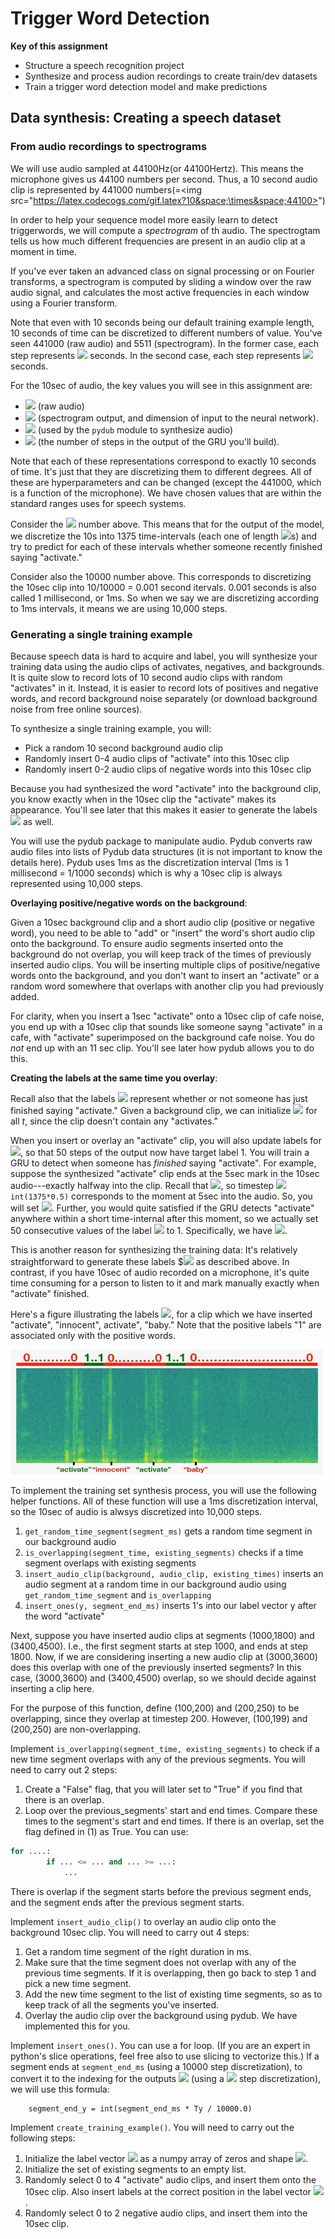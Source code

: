 # Trigger Word Detection

**Key of this assignment**
- Structure a speech recognition project
- Synthesize and process audion recordings to create train/dev datasets
- Train a trigger word detection model and make predictions

## Data synthesis: Creating a speech dataset

### From audio recordings to spectrograms

We will use audio sampled at 44100Hz(or 44100Hertz). This means the microphone gives us 44100 numbers per second. Thus, a 10 second audio clip is represented by 441000 numbers(=<img src="https://latex.codecogs.com/gif.latex?10&space;\times&space;44100>")

In order to help your sequence model more easily learn to detect triggerwords, we will compute a *spectrogram* of th audio. The spectrogtam tells us how much different frequencies are present in an audio clip at a moment in time.

If you've ever taken an advanced class on signal processing or on Fourier transforms, a spectrogram is computed by sliding a window over the raw audio signal, and calculates the most active frequencies in each window using a Fourier transform.

Note that even with 10 seconds being our default training example length, 10 seconds of time can be discretized to different numbers of value. You've seen 441000 (raw audio) and 5511 (spectrogram). In the former case, each step represents <img src="https://latex.codecogs.com/gif.latex?10/441000&space;\approx&space;0.000023"> seconds. In the second case, each step represents <img src="https://latex.codecogs.com/gif.latex?10/5511&space;\approx&space;0.0018"> seconds. 

For the 10sec of audio, the key values you will see in this assignment are:

- <img src="https://latex.codecogs.com/gif.latex?441000"> (raw audio)
- <img src="https://latex.codecogs.com/gif.latex?5511&space;=&space;T_x"> (spectrogram output, and dimension of input to the neural network). 
- <img src="https://latex.codecogs.com/gif.latex?10000"> (used by the `pydub` module to synthesize audio) 
- <img src="https://latex.codecogs.com/gif.latex?1375&space;=&space;T_y"> (the number of steps in the output of the GRU you'll build). 

Note that each of these representations correspond to exactly 10 seconds of time. It's just that they are discretizing them to different degrees. All of these are hyperparameters and can be changed (except the 441000, which is a function of the microphone). We have chosen values that are within the standard ranges uses for speech systems. 

Consider the <img src="https://latex.codecogs.com/gif.latex?T_y&space;=&space;1375"> number above. This means that for the output of the model, we discretize the 10s into 1375 time-intervals (each one of length <img src="https://latex.codecogs.com/gif.latex?10/1375&space;\approx&space;0.0072">s) and try to predict for each of these intervals whether someone recently finished saying "activate." 

Consider also the 10000 number above. This corresponds to discretizing the 10sec clip into 10/10000 = 0.001 second itervals. 0.001 seconds is also called 1 millisecond, or 1ms. So when we say we are discretizing according to 1ms intervals, it means we are using 10,000 steps. 

### Generating a single training example

Because speech data is hard to acquire and label, you will synthesize your training data using the audio clips of activates, negatives, and backgrounds. It is quite slow to record lots of 10 second audio clips with random "activates" in it. Instead, it is easier to record lots of positives and negative words, and record background noise separately (or download background noise from free online sources). 

To synthesize a single training example, you will:

- Pick a random 10 second background audio clip
- Randomly insert 0-4 audio clips of "activate" into this 10sec clip
- Randomly insert 0-2 audio clips of negative words into this 10sec clip

Because you had synthesized the word "activate" into the background clip, you know exactly when in the 10sec clip the "activate" makes its appearance. You'll see later that this makes it easier to generate the labels <img src="https://latex.codecogs.com/gif.latex?y^{\langle&space;t&space;\rangle}"> as well. 

You will use the pydub package to manipulate audio. Pydub converts raw audio files into lists of Pydub data structures (it is not important to know the details here). Pydub uses 1ms as the discretization interval (1ms is 1 millisecond = 1/1000 seconds) which is why a 10sec clip is always represented using 10,000 steps. 

**Overlaying positive/negative words on the background**:

Given a 10sec background clip and a short audio clip (positive or negative word), you need to be able to "add" or "insert" the word's short audio clip onto the background. To ensure audio segments inserted onto the background do not overlap, you will keep track of the times of previously inserted audio clips. You will be inserting multiple clips of positive/negative words onto the background, and you don't want to insert an "activate" or a random word somewhere that overlaps with another clip you had previously added. 

For clarity, when you insert a 1sec "activate" onto a 10sec clip of cafe noise, you end up with a 10sec clip that sounds like someone sayng "activate" in a cafe, with "activate" superimposed on the background cafe noise. You do *not* end up with an 11 sec clip. You'll see later how pydub allows you to do this. 

**Creating the labels at the same time you overlay**:

Recall also that the labels <img src="https://latex.codecogs.com/gif.latex?y^{\langle&space;t&space;\rangle}"> represent whether or not someone has just finished saying "activate." Given a background clip, we can initialize <img src="https://latex.codecogs.com/gif.latex?y^{\langle&space;t&space;\rangle}=0"> for all $t$, since the clip doesn't contain any "activates." 

When you insert or overlay an "activate" clip, you will also update labels for <img src="https://latex.codecogs.com/gif.latex?y^{\langle&space;t&space;\rangle}">, so that 50 steps of the output now have target label 1. You will train a GRU to detect when someone has *finished* saying "activate". For example, suppose the synthesized "activate" clip ends at the 5sec mark in the 10sec audio---exactly halfway into the clip. Recall that <img src="https://latex.codecogs.com/gif.latex?T_y&space;=&space;1375">, so timestep <img src="https://latex.codecogs.com/gif.latex?687&space;="> `int(1375*0.5)` corresponds to the moment at 5sec into the audio. So, you will set <img src="https://latex.codecogs.com/gif.latex?y^{\langle&space;688&space;\rangle}&space;=&space;1">. Further, you would quite satisfied if the GRU detects "activate" anywhere within a short time-internal after this moment, so we actually set 50 consecutive values of the label <img src="https://latex.codecogs.com/gif.latex?y^{\langle&space;t&space;\rangle}"> to 1. Specifically, we have <img src="https://latex.codecogs.com/gif.latex?y^{\langle&space;688&space;\rangle}&space;=&space;y^{\langle&space;689&space;\rangle}&space;=&space;\cdots&space;=&space;y^{\langle&space;737&space;\rangle}&space;=&space;1">.  

This is another reason for synthesizing the training data: It's relatively straightforward to generate these labels $<img src="https://latex.codecogs.com/gif.latex?y^{\langle&space;t&space;\rangle}"> as described above. In contrast, if you have 10sec of audio recorded on a microphone, it's quite time consuming for a person to listen to it and mark manually exactly when "activate" finished. 

Here's a figure illustrating the labels <img src="https://latex.codecogs.com/gif.latex?y^{\langle&space;t&space;\rangle}">, for a clip which we have inserted "activate", "innocent", activate", "baby." Note that the positive labels "1" are associated only with the positive words. 

<img src="images/label_diagram.png" style="width:500px;height:200px;">

To implement the training set synthesis process, you will use the following helper functions. All of these function will use a 1ms discretization interval, so the 10sec of audio is alwsys discretized into 10,000 steps. 

1. `get_random_time_segment(segment_ms)` gets a random time segment in our background audio
2. `is_overlapping(segment_time, existing_segments)` checks if a time segment overlaps with existing segments
3. `insert_audio_clip(background, audio_clip, existing_times)` inserts an audio segment at a random time in our background audio using `get_random_time_segment` and `is_overlapping`
4. `insert_ones(y, segment_end_ms)` inserts 1's into our label vector y after the word "activate"

Next, suppose you have inserted audio clips at segments (1000,1800) and (3400,4500). I.e., the first segment starts at step 1000, and ends at step 1800. Now, if we are considering inserting a new audio clip at (3000,3600) does this overlap with one of the previously inserted segments? In this case, (3000,3600) and (3400,4500) overlap, so we should decide against inserting a clip here. 

For the purpose of this function, define (100,200) and (200,250) to be overlapping, since they overlap at timestep 200. However, (100,199) and (200,250) are non-overlapping. 

Implement `is_overlapping(segment_time, existing_segments)` to check if a new time segment overlaps with any of the previous segments. You will need to carry out 2 steps:

1. Create a "False" flag, that you will later set to "True" if you find that there is an overlap.
2. Loop over the previous_segments' start and end times. Compare these times to the segment's start and end times. If there is an overlap, set the flag defined in (1) as True. You can use:
```python
for ....:
        if ... <= ... and ... >= ...:
            ...
```
There is overlap if the segment starts before the previous segment ends, and the segment ends after the previous segment starts.

Implement `insert_audio_clip()` to overlay an audio clip onto the background 10sec clip. You will need to carry out 4 steps:

1. Get a random time segment of the right duration in ms.
2. Make sure that the time segment does not overlap with any of the previous time segments. If it is overlapping, then go back to step 1 and pick a new time segment.
3. Add the new time segment to the list of existing time segments, so as to keep track of all the segments you've inserted.  
4. Overlay the audio clip over the background using pydub. We have implemented this for you.

Implement `insert_ones()`. You can use a for loop. (If you are an expert in python's slice operations, feel free also to use slicing to vectorize this.) If a segment ends at `segment_end_ms` (using a 10000 step discretization), to convert it to the indexing for the outputs <img src="https://latex.codecogs.com/gif.latex?y"> (using a <img src="https://latex.codecogs.com/gif.latex?1375"> step discretization), we will use this formula:  
```
    segment_end_y = int(segment_end_ms * Ty / 10000.0)
```
Implement `create_training_example()`. You will need to carry out the following steps:

1. Initialize the label vector <img src="https://latex.codecogs.com/gif.latex?y"> as a numpy array of zeros and shape <img src="https://latex.codecogs.com/gif.latex?(1,&space;T_y)">.
2. Initialize the set of existing segments to an empty list.
3. Randomly select 0 to 4 "activate" audio clips, and insert them onto the 10sec clip. Also insert labels at the correct position in the label vector <img src="https://latex.codecogs.com/gif.latex?y">.
4. Randomly select 0 to 2 negative audio clips, and insert them into the 10sec clip. 